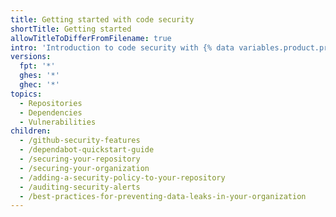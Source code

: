 ```yaml
---
title: Getting started with code security
shortTitle: Getting started
allowTitleToDifferFromFilename: true
intro: 'Introduction to code security with {% data variables.product.product_name %}.'
versions:
  fpt: '*'
  ghes: '*'
  ghec: '*'
topics:
  - Repositories
  - Dependencies
  - Vulnerabilities
children:
  - /github-security-features
  - /dependabot-quickstart-guide
  - /securing-your-repository
  - /securing-your-organization
  - /adding-a-security-policy-to-your-repository
  - /auditing-security-alerts
  - /best-practices-for-preventing-data-leaks-in-your-organization
---
```


